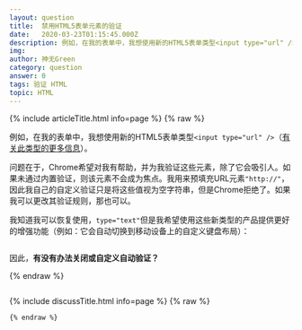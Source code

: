 ```yaml
---
layout: question
title:  禁用HTML5表单元素的验证
date:   2020-03-23T01:15:45.000Z
description: 例如，在我的表单中，我想使用新的HTML5表单类型<input type="url" />（有关此类型的更多信息）。问题在于，Chrome希望对我有帮...
img: 
author: 神无Green
category: question
answer: 0
tags: 验证 HTML
topic: HTML
---
```

<div class="article-root">
  <div class="article">
    {% include articleTitle.html info=page %}
    {% raw %}
    <div class="article-content"><p><font style="vertical-align: inherit;"><font style="vertical-align: inherit;">例如，在我的表单中，我想使用新的HTML5表单类型</font></font><code>&lt;input type="url" /&gt;</code><font style="vertical-align: inherit;"><font style="vertical-align: inherit;">（</font></font><a href="http://diveintohtml5.info/forms.html#type-url" rel="noreferrer"><font style="vertical-align: inherit;"><font style="vertical-align: inherit;">有关此类型的更多信息</font></font></a><font style="vertical-align: inherit;"><font style="vertical-align: inherit;">）。</font></font></p>

<p><font style="vertical-align: inherit;"><font style="vertical-align: inherit;">问题在于，Chrome希望对我有帮助，并为我验证这些元素，除了它会吸引人。</font><font style="vertical-align: inherit;">如果未通过内置验证，则该元素不会成为焦点。</font><font style="vertical-align: inherit;">我用来预填充URL元素</font></font><code>"http://"</code><font style="vertical-align: inherit;"><font style="vertical-align: inherit;">，因此我自己的自定义验证只是将这些值视为空字符串，但是Chrome拒绝了。</font><font style="vertical-align: inherit;">如果我可以更改其验证规则，那也可以。</font></font></p>

<p><font style="vertical-align: inherit;"><font style="vertical-align: inherit;">我知道我可以恢复使用，</font></font><code>type="text"</code><font style="vertical-align: inherit;"><font style="vertical-align: inherit;">但是我希望使用这些新类型的产品提供更好的增强功能（例如：它会自动切换到移动设备上的自定义键盘布局）：</font></font></p>

<p><img src="https://www.samyoc.com//uploads/users/24312/images/thumbnails/1584926017742.png" data-src="https://www.samyoc.com//uploads/users/24312/images/1584926017742.png" alt=""></p>

<p><font style="vertical-align: inherit;"><font style="vertical-align: inherit;">因此，</font></font><strong><font style="vertical-align: inherit;"><font style="vertical-align: inherit;">有没有办法关闭或自定义自动验证？</font></font></strong></p></div>
    {% endraw %}
  </div>
  <p style="height: 0;width:0;overflow: hidden;"> 第2575篇《禁用HTML5表单元素的验证》来自Winter(https://github.com/aiyld/aiyld.github.io)的站点</p>
  <div class="discuss-wrapper">
    {% include discussTitle.html info=page %}
    {% raw %}
    
    {% endraw %}
  </div>
<div>

